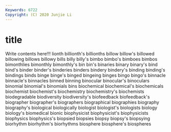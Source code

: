 ```yaml
---
Keywords: 6722
Copyright: (C) 2020 Junjie Li
---
```


# title

Write contents here!!!
lionth 
billionth's 
billionths 
billow 
billow's 
billowed 
billowing 
billows 
billowy 
bills
billy 
billy's 
bimbo 
bimbo's 
bimboes 
bimbos 
bimonthlies 
bimonthly 
bimonthly's 
bin
bin's 
binaries 
binary 
binary's 
bind 
bind's 
binder 
binder's 
binderies 
binders
bindery 
bindery's 
binding 
binding's 
bindings 
binds 
binge 
binge's 
binged 
bingeing
binges 
bingo 
bingo's 
binnacle 
binnacle's 
binnacles 
binned 
binning 
binocular 
binocular's
binoculars 
binomial 
binomial's 
binomials 
bins 
biochemical 
biochemical's 
biochemicals 
biochemist 
biochemist's
biochemistry 
biochemistry's 
biochemists 
biodegradable 
biodiversity 
biodiversity's 
biofeedback 
biofeedback's 
biographer 
biographer's
biographers 
biographical 
biographies 
biography 
biography's 
biological 
biologically 
biologist 
biologist's 
biologists
biology 
biology's 
biomedical 
bionic 
biophysicist 
biophysicist's 
biophysicists 
biophysics 
biophysics's 
biopsied
biopsies 
biopsy 
biopsy's 
biopsying 
biorhythm 
biorhythm's 
biorhythms 
biosphere 
biosphere's 
biospheres
